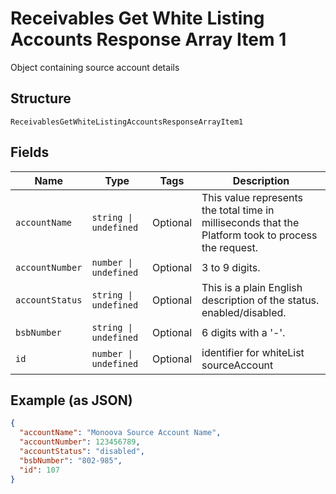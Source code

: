 
# Receivables Get White Listing Accounts Response Array Item 1

Object containing source account details

## Structure

`ReceivablesGetWhiteListingAccountsResponseArrayItem1`

## Fields

| Name | Type | Tags | Description |
|  --- | --- | --- | --- |
| `accountName` | `string \| undefined` | Optional | This value represents the total time in milliseconds that the Platform took to process the request. |
| `accountNumber` | `number \| undefined` | Optional | 3 to 9 digits. |
| `accountStatus` | `string \| undefined` | Optional | This is a plain English description of the status. enabled/disabled. |
| `bsbNumber` | `string \| undefined` | Optional | 6 digits with a '-'. |
| `id` | `number \| undefined` | Optional | identifier for whiteList sourceAccount |

## Example (as JSON)

```json
{
  "accountName": "Monoova Source Account Name",
  "accountNumber": 123456789,
  "accountStatus": "disabled",
  "bsbNumber": "802-985",
  "id": 107
}
```

